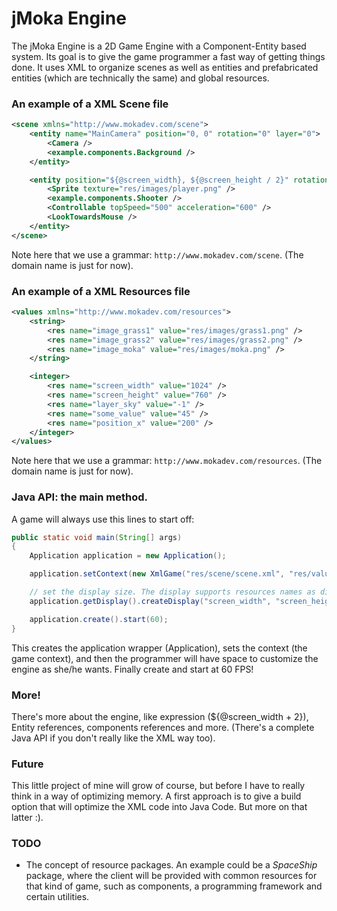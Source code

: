 jMoka Engine
============

The jMoka Engine is a 2D Game Engine with a Component-Entity based system. Its goal is to give the game
programmer a fast way of getting things done. It uses XML to organize scenes as well as entities and
prefabricated entities (which are technically the same) and global resources.

### An example of a XML Scene file

```xml
<scene xmlns="http://www.mokadev.com/scene">
    <entity name="MainCamera" position="0, 0" rotation="0" layer="0">
        <Camera />
        <example.components.Background />
    </entity>

    <entity position="${@screen_width}, ${@screen_height / 2}" rotation="0" name="Player" layer="2">
        <Sprite texture="res/images/player.png" />
        <example.components.Shooter />
        <Controllable topSpeed="500" acceleration="600" />
        <LookTowardsMouse />
    </entity>
</scene>
```

Note here that we use a grammar: `http://www.mokadev.com/scene`. (The domain name is just for now).

### An example of a XML Resources file

```xml
<values xmlns="http://www.mokadev.com/resources">
    <string>
        <res name="image_grass1" value="res/images/grass1.png" />
        <res name="image_grass2" value="res/images/grass2.png" />
        <res name="image_moka" value="res/images/moka.png" />
    </string>

    <integer>
        <res name="screen_width" value="1024" />
        <res name="screen_height" value="760" />
        <res name="layer_sky" value="-1" />
        <res name="some_value" value="45" />
        <res name="position_x" value="200" />
    </integer>
</values>
```

Note here that we use a grammar: `http://www.mokadev.com/resources`. (The domain name is just for now).

### Java API: the main method.

A game will always use this lines to start off:

```java
public static void main(String[] args)
{
    Application application = new Application();

    application.setContext(new XmlGame("res/scene/scene.xml", "res/values.xml"));

    // set the display size. The display supports resources names as dimensions.
    application.getDisplay().createDisplay("screen_width", "screen_height", "JMoka Engine");

    application.create().start(60);
}
```

This creates the application wrapper (Application), sets the context (the game context), and then
the programmer will have space to customize the engine as she/he wants. Finally create and start at 60 FPS!

### More!

There's more about the engine, like expression (${@screen_width + 2}), Entity references, components references and
more. (There's a complete Java API if you don't really like the XML way too).

### Future

This little project of mine will grow of course, but before I have to really think in a way of optimizing memory.
A first approach is to give a build option that will optimize the XML code into Java Code. But more on that latter :).


### TODO

- The concept of resource packages. An example could be a *SpaceShip* package, where the client will be provided with
common resources for that kind of game, such as components, a programming framework and certain utilities.